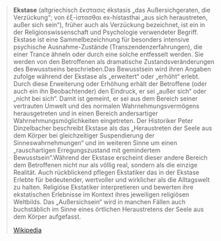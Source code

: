 > **Ekstase** (altgriechisch ἔκστασις ékstasis „das Außersichgeraten, die Verzückung“; von ἐξ-ίστασθαι ex-hístasthai „aus sich heraustreten, außer sich sein“), früher auch als Verzückung bezeichnet, ist ein in der Religionswissenschaft und Psychologie verwendeter Begriff. Ekstase ist eine Sammelbezeichnung für besonders intensive psychische Ausnahme-Zustände (Transzendenzerfahrungen), die einer Trance ähneln oder durch eine solche entfesselt werden. Sie werden von den Betroffenen als dramatische Zustandsveränderungen des Bewusstseins beschrieben.Das Bewusstsein wird ihren Angaben zufolge während der Ekstase als „erweitert“ oder „erhöht“ erlebt. Durch diese Erweiterung oder Erhöhung erhält der Betroffene (oder auch ein ihn Beobachtender) den Eindruck, er sei „außer sich“ oder „nicht bei sich“. Damit ist gemeint, er sei aus dem Bereich seiner vertrauten Umwelt und des normalen Wahrnehmungsvermögens herausgetreten und in einen Bereich andersartiger Wahrnehmungsmöglichkeiten eingetreten. Der Historiker Peter Dinzelbacher beschreibt Ekstase als das „Heraustreten der Seele aus dem Körper bei gleichzeitiger Suspendierung der Sinneswahrnehmungen“ und im weiteren Sinne um einen „rauschartigen Erregungszustand mit gemindertem Bewusstsein“.Während der Ekstase erscheint dieser andere Bereich dem Betroffenen nicht nur als völlig real, sondern als die einzige Realität. Auch rückblickend pflegen Ekstatiker das in der Ekstase Erlebte für bedeutender, wertvoller und wirklicher als die Alltagswelt zu halten. Religiöse Ekstatiker interpretieren und bewerten ihre ekstatischen Erlebnisse im Kontext ihres jeweiligen religiösen Weltbilds. Das „Außersichsein“ wird in manchen Fällen auch buchstäblich im Sinne eines örtlichen Heraustretens der Seele aus dem Körper aufgefasst.
>
> [Wikipedia](https://de.wikipedia.org/wiki/Ekstase)